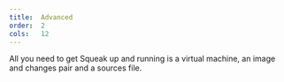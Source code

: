 ```yaml
---
title:  Advanced
order:  2
cols:   12
---
```

<p class="lead">All you need to get Squeak up and running is a virtual machine,
an image and changes pair and a sources file.</p>